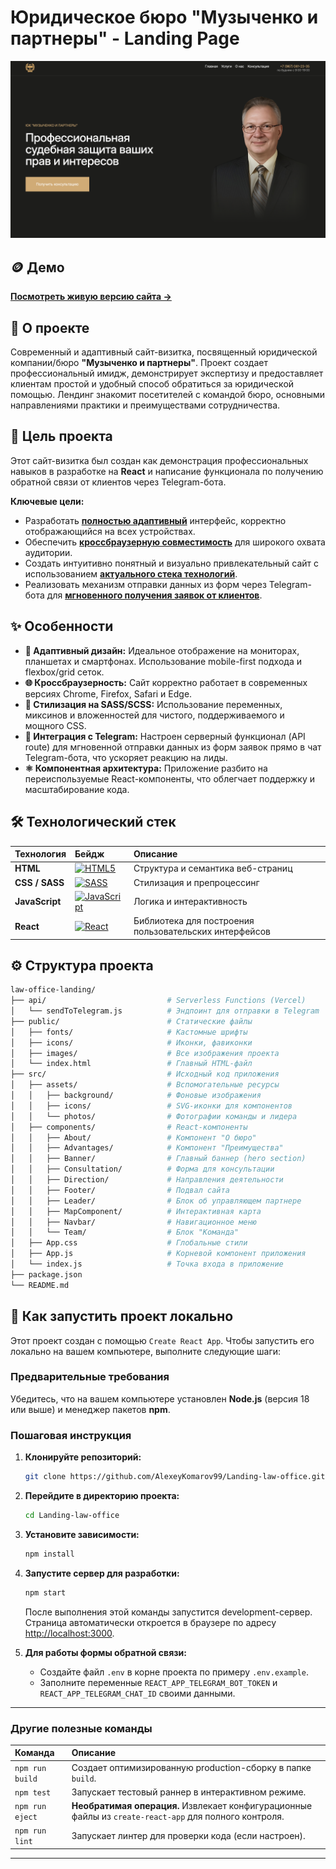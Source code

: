 # Юридическое бюро "Музыченко и партнеры" - Landing Page

![Баннер сайта](/public/images/law-office-banner.png)

## 🪙 Демо

[**Посмотреть живую версию сайта →**](https://muzychenko-law-office.ru)

## 💼 О проекте

Современный и адаптивный сайт-визитка, посвященный юридической компании/бюро **"Музыченко и партнеры"**. Проект создает профессиональный имидж, демонстрирует экспертизу и предоставляет клиентам простой и удобный способ обратиться за юридической помощью. Лендинг знакомит посетителей с командой бюро, основными направлениями практики и преимуществами сотрудничества.

## 🎯 Цель проекта

Этот сайт-визитка был создан как демонстрация профессиональных навыков в разработке на **React** и написание функционала по получению обратной связи от клиентов через Telegram-бота.

**Ключевые цели:**
*   Разработать <u>**полностью адаптивный**</u> интерфейс, корректно отображающийся на всех устройствах.
*   Обеспечить <u>**кроссбраузерную совместимость**</u> для широкого охвата аудитории.
*   Создать интуитивно понятный и визуально привлекательный сайт с использованием <u>**актуального стека технологий**</u>.
*   Реализовать механизм отправки данных из форм через Telegram-бота для <u>**мгновенного получения заявок от клиентов**</u>.

## ✨ Особенности

*   **📱 Адаптивный дизайн:** Идеальное отображение на мониторах, планшетах и смартфонах. Использование mobile-first подхода и flexbox/grid сеток.
*   **🌐 Кроссбраузерность:** Сайт корректно работает в современных версиях Chrome, Firefox, Safari и Edge.
*   **🎨 Стилизация на SASS/SCSS:** Использование переменных, миксинов и вложенностей для чистого, поддерживаемого и мощного CSS.
*   **🤖 Интеграция с Telegram:** Настроен серверный функционал (API route) для мгновенной отправки данных из форм заявок прямо в чат Telegram-бота, что ускоряет реакцию на лиды.
*   **⚛️ Компонентная архитектура:** Приложение разбито на переиспользуемые React-компоненты, что облегчает поддержку и масштабирование кода.

## 🛠 Технологический стек

| Технология | Бейдж | Описание |
| :--- | :--- | :--- |
| **HTML** | [![HTML5](https://img.shields.io/badge/HTML5-E34F26?style=for-the-badge&logo=html5&logoColor=white)](https://developer.mozilla.org/ru/docs/Web/HTML) | Структура и семантика веб-страниц |
| **CSS / SASS** | [![SASS](https://img.shields.io/badge/SASS-hotpink.svg?style=for-the-badge&logo=SASS&logoColor=white)](https://sass-lang.com/) | Стилизация и препроцессинг |
| **JavaScript** | [![JavaScript](https://img.shields.io/badge/JavaScript-F7DF1E?style=for-the-badge&logo=javascript&logoColor=black)](https://developer.mozilla.org/ru/docs/Web/JavaScript) | Логика и интерактивность |
| **React** | [![React](https://img.shields.io/badge/React-19.x-61dafb?logo=react&style=for-the-badge)](https://react.dev/) | Библиотека для построения пользовательских интерфейсов |

## ⚙️ Структура проекта

```bash
law-office-landing/
├── api/                           # Serverless Functions (Vercel)
│   └── sendToTelegram.js          # Эндпоинт для отправки в Telegram
├── public/                        # Статические файлы
│   ├── fonts/                     # Кастомные шрифты
│   ├── icons/                     # Иконки, фавиконки
│   ├── images/                    # Все изображения проекта
│   └── index.html                 # Главный HTML-файл
├── src/                           # Исходный код приложения
│   ├── assets/                    # Вспомогательные ресурсы
│   │   ├── background/            # Фоновые изображения
│   │   ├── icons/                 # SVG-иконки для компонентов
│   │   └── photos/                # Фотографии команды и лидера
│   ├── components/                # React-компоненты
│   │   ├── About/                 # Компонент "О бюро"
│   │   ├── Advantages/            # Компонент "Преимущества"
│   │   ├── Banner/                # Главный баннер (hero section)
│   │   ├── Consultation/          # Форма для консультации
│   │   ├── Direction/             # Направления деятельности
│   │   ├── Footer/                # Подвал сайта
│   │   ├── Leader/                # Блок об управляющем партнере
│   │   ├── MapComponent/          # Интерактивная карта
│   │   ├── Navbar/                # Навигационное меню
│   │   └── Team/                  # Блок "Команда"
│   ├── App.css                    # Глобальные стили
│   ├── App.js                     # Корневой компонент приложения
│   └── index.js                   # Точка входа в приложение
├── package.json
└── README.md
```


## 🚀 Как запустить проект локально

Этот проект создан с помощью `Create React App`. Чтобы запустить его локально на вашем компьютере, выполните следующие шаги:

### Предварительные требования
Убедитесь, что на вашем компьютере установлен **Node.js** (версия 18 или выше) и менеджер пакетов **npm**.

### Пошаговая инструкция

1.  **Клонируйте репозиторий:**
    ```bash
    git clone https://github.com/AlexeyKomarov99/Landing-law-office.git
    ```

2.  **Перейдите в директорию проекта:**
    ```bash
    cd Landing-law-office
    ```

3.  **Установите зависимости:**
    ```bash
    npm install
    ```

4.  **Запустите сервер для разработки:**
    ```bash
    npm start
    ```
    После выполнения этой команды запустится development-сервер. Страница автоматически откроется в браузере по адресу [http://localhost:3000](http://localhost:3000).

5.  **Для работы формы обратной связи:**
    *   Создайте файл `.env` в корне проекта по примеру `.env.example`.
    *   Заполните переменные `REACT_APP_TELEGRAM_BOT_TOKEN` и `REACT_APP_TELEGRAM_CHAT_ID` своими данными.

---

### Другие полезные команды

| Команда | Описание |
| :--- | :--- |
| `npm run build` | Создает оптимизированную production-сборку в папке `build`. |
| `npm test` | Запускает тестовый раннер в интерактивном режиме. |
| `npm run eject` | **Необратимая операция.** Извлекает конфигурационные файлы из `create-react-app` для полного контроля. |
| `npm run lint` | Запускает линтер для проверки кода (если настроен). |

---
